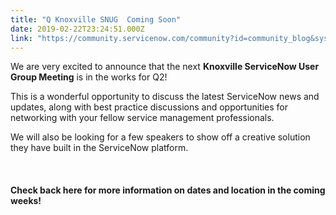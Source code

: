 ```yaml
---
title: "Q Knoxville SNUG  Coming Soon"
date: 2019-02-22T23:24:51.000Z
link: "https://community.servicenow.com/community?id=community_blog&sys_id=3d579719dbbfebc0d58ea345ca961979"
---
```

<p>We are very excited to announce that the next <strong>Knoxville ServiceNow User Group Meeting</strong> is in the works for Q2!</p>
<p>This is a wonderful opportunity to discuss the latest ServiceNow news and updates, along with best practice discussions and opportunities for networking with your fellow service management professionals. </p>
<p>We will also be looking for a few speakers to show off a creative solution they have built in the ServiceNow platform. </p>
<p> </p>
<h4>Check back here for more information on dates and location in the coming weeks! </h4>